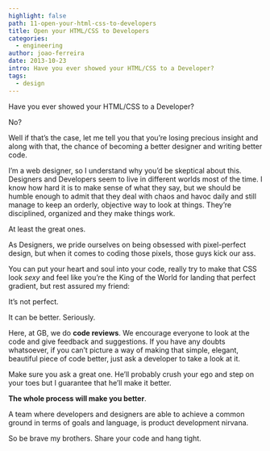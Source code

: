 ```yaml
---
highlight: false
path: 11-open-your-html-css-to-developers
title: Open your HTML/CSS to Developers
categories:
  - engineering
author: joao-ferreira
date: 2013-10-23
intro: Have you ever showed your HTML/CSS to a Developer?
tags:
  - design
---
```


Have you ever showed your HTML/CSS to a Developer?

No?

Well if that’s the case, let me tell you that you’re losing precious insight and along with that, the chance of becoming a better designer and writing better code.

I’m a web designer, so I understand why you’d be skeptical about this. Designers and Developers seem to live in different worlds most of the time. I know how hard it is to make sense of what they say, but we should be humble enough to admit that they deal with chaos and havoc daily and still manage to keep an orderly, objective way to look at things. They’re disciplined, organized and they make things work.

At least the great ones.

As Designers, we pride ourselves on being obsessed with pixel-perfect design, but when it comes to coding those pixels, those guys kick our ass. 

You can put your heart and soul into your code, really try to make that CSS look *sexy* and feel like you’re the King of the World for landing that perfect gradient, but rest assured my friend:

It’s not perfect.

It can be better. Seriously.

Here, at GB, we do **code reviews**. 
We encourage everyone to look at the code and give feedback and suggestions.
If you have any doubts whatsoever, if you can’t picture a way of making that simple, elegant, beautiful piece of code better, just ask a developer to take a look at it.


Make sure you ask a great one.
He’ll probably crush your ego and step on your toes but I guarantee that he’ll make it better.

**The whole process will make you better**.

A team where developers and designers are able to achieve a common ground in terms of goals and language, is product development nirvana.

So be brave my brothers. Share your code and hang tight.
